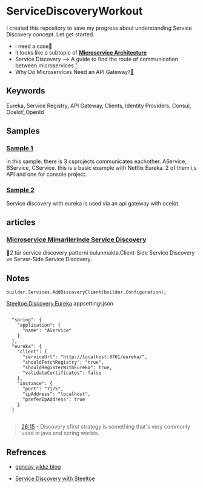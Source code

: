 # ServiceDiscoveryWorkout
I created this repository to save my progress about understanding Service Discovery concept. Let get started.

- i need a case📌
- it looks like a subtopic of **[Microservice Architecture](https://www.edureka.co/blog/interview-questions/microservices-interview-questions/#workingofmicroservices)**
- Service Discovery –> A guide to find the route of communication between microservices.[¹][1]
- Why Do Microservices Need an API Gateway?[🔗][2]
## Keywords
Eureka, Service Registry, API Gateway, Clients, Identity Providers, Consul, Ocelot[¹][1],OpenId
## Samples
### [Sample 1](Samples/Eureka-Service-Discovery-Example-master/) 
in this sample. there is 3 csprojects communicates eachother. AService, BService, CService. this is a basic example with Netflix Eureka. 2 of them i,s API and one for console project. 

<!-- TODO: Commit -->
<!-- TODO: research new example -->
### [Sample 2](Samples/Ocelot.Gateway.Eureka.ServiceDiscovery.Demo-main/)
Service discovery with eureka is used via an api gateway with ocelot. 
<!-- I need an example whic implements also authentication with api gateway and service discovery -->

## articles
### [Microservice Mimarilerinde Service Discovery](https://medium.com/i%CC%87yi-programlama/microservice-mimarilerinde-service-discovery-7a6ebceb1b2a)
📌2 tür service discovery patterni bulunmakta.Client-Side Service Discovery ve Server-Side Service Discovery.


## Notes
`builder.Services.AddDiscoveryClient(builder.Configuration);`

[Steeltoe.Discovery.Eureka](https://www.nuget.org/packages/Steeltoe.Discovery.Eureka/)
appsettingsjson
```

  "spring": {
    "application": {
      "name": "AService"
    }
  },
  "eureka": {
    "client": {
      "serviceUrl": "http://localhost:8761/eureka/",
      "shouldFetchRegistry": "true",
      "shouldRegisterWithEureka": true,
      "validateCertificates": false
    },
    "instance": {
      "port": "7175",
      "ipAddress": "localhost",
      "preferIpAddress": true
    }
  }
  
  ```
 >[26:15](https://docs.microsoft.com/en-us/shows/on-net/service-discovery-with-steeltoe#time=26m15s) - Discovery sfirst strategy is something that's very commonly used in java and spring worlds.

## Refrences
- [gencay yıldız blog](https://www.gencayyildiz.com/blog/netflix-eureka-server-ile-service-discovery/)

- [Service Discovery with Steeltoe](https://docs.microsoft.com/en-us/shows/on-net/service-discovery-with-steeltoe#time%3D04m08s)

[1]: https://docs.microsoft.com/en-us/dotnet/architecture/microservices/multi-container-microservice-net-applications/implement-api-gateways-with-ocelot "Ocelot is a .NET API Gateway. This project is aimed at people using .NET running a micro services / service oriented architecture that need a unified point of entry into their system. However it will work with anything that speaks HTTP and run on any platform that ASP.NET Core supports."
[2]: https://konghq.com/learning-center/api-gateway/why-microservices-need-api-gateway#:~:text=Authentication%2C%20Authorization%2C%20and%20Audit "The API Gateway can perform the authentication itself or use external authentication providers for that task."